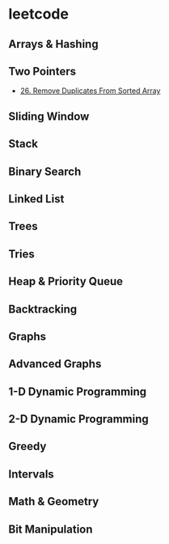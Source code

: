# leetcode

## Arrays & Hashing

## Two Pointers
- [26. Remove Duplicates From Sorted Array](https://github.com/flenhu/leetcode/blob/main/easy/removeDuplicatesFromSortedArray.ipynb)

## Sliding Window

## Stack

## Binary Search

## Linked List

## Trees

## Tries

## Heap & Priority Queue

## Backtracking 

## Graphs

## Advanced Graphs

## 1-D Dynamic Programming

## 2-D Dynamic Programming 

## Greedy

## Intervals

## Math & Geometry

## Bit Manipulation

